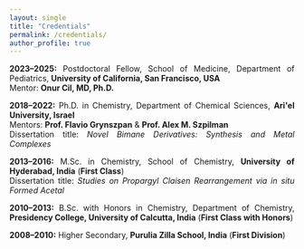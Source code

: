 ```yaml
---
layout: single
title: "Credentials"
permalink: /credentials/
author_profile: true
---
```


<p style="text-align: justify;">
<strong>2023–2025:</strong> Postdoctoral Fellow, School of Medicine, Department of Pediatrics, <strong>University of California, San Francisco, USA</strong><br>
Mentor: <strong>Onur Cil, MD, Ph.D.</strong>
</p>

<p style="text-align: justify;">
<strong>2018–2022:</strong> Ph.D. in Chemistry, Department of Chemical Sciences, <strong>Ari'el University, Israel</strong><br>
Mentors: <strong>Prof. Flavio Grynszpan</strong> & <strong>Prof. Alex M. Szpilman</strong><br>
Dissertation title: <em>Novel Bimane Derivatives: Synthesis and Metal Complexes</em>
</p>

<p style="text-align: justify;">
<strong>2013–2016:</strong> M.Sc. in Chemistry, School of Chemistry, <strong>University of Hyderabad, India</strong> (<strong>First Class</strong>)<br>
Dissertation title: <em>Studies on Propargyl Claisen Rearrangement via <i>in situ</i> Formed Acetal</em>
</p>

<p style="text-align: justify;">
<strong>2010–2013:</strong> B.Sc. with Honors in Chemistry, Department of Chemistry, <strong>Presidency College, University of Calcutta, India</strong> (<strong>First Class with Honors</strong>)
</p>

<p style="text-align: justify;">
<strong>2008–2010:</strong> Higher Secondary, <strong>Purulia Zilla School, India</strong> (<strong>First Division</strong>)
</p>
